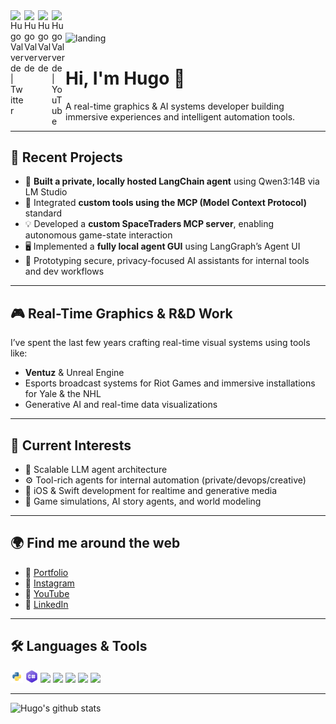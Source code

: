 <a href="https://twitter.com/TheHugoValverde">
<img align="left" alt="Hugo Valverde | Twitter" width="22px" src="https://cdn.jsdelivr.net/npm/simple-icons@v3/icons/twitter.svg" />
</a>
<a href="https://www.linkedin.com/in/thehugovalverde/">
<img align="left" alt="Hugo Valverde" width="22px" src="https://cdn.jsdelivr.net/npm/simple-icons@v3/icons/linkedin.svg" />
</a>
<a href="https://www.instagram.com/thehugovalverde/">
<img align="left" alt="Hugo Valverde" width="22px" src="https://cdn.jsdelivr.net/npm/simple-icons@v3/icons/instagram.svg" />
</a>
<a href="https://www.youtube.com/channel/UCp86sevt4raRJB5up5a3nxg">
<img align="left" alt="Hugo Valverde | YouTube" width="22px" src="https://cdn.jsdelivr.net/npm/simple-icons@v3/icons/youtube.svg" />
</a>
<br/><br/>

<img align="center" alt="landing" src="https://media.discordapp.net/attachments/1104720120355500132/1104720239234654238/806292DD-B665-4A5E-A137-3635EF43DE01.jpg?ex=68801425&is=687ec2a5&hm=0688976251b39d21c53a3bbd1a47b51536880267eb79d9a133c4dc9c91c478b2&=&format=webp&width=1870&height=864" />

# Hi, I'm Hugo 👋  
A real-time graphics & AI systems developer building immersive experiences and intelligent automation tools.

---

## 🧠 Recent Projects

- 🔧 **Built a private, locally hosted LangChain agent** using Qwen3:14B via LM Studio
- 🧪 Integrated **custom tools using the MCP (Model Context Protocol)** standard
- 💡 Developed a **custom SpaceTraders MCP server**, enabling autonomous game-state interaction
- 🖥️ Implemented a **fully local agent GUI** using LangGraph’s Agent UI
- 🧩 Prototyping secure, privacy-focused AI assistants for internal tools and dev workflows

---

## 🎮 Real-Time Graphics & R&D Work

I’ve spent the last few years crafting real-time visual systems using tools like:
- **Ventuz** & Unreal Engine
- Esports broadcast systems for Riot Games and immersive installations for Yale & the NHL
- Generative AI and real-time data visualizations

---

## 🔭 Current Interests
- 🧱 Scalable LLM agent architecture
- ⚙️ Tool-rich agents for internal automation (private/devops/creative)
- 📱 iOS & Swift development for realtime and generative media
- 🐉 Game simulations, AI story agents, and world modeling

---

## 🌍 Find me around the web
- 🧠 [Portfolio](https://hugovalverde.com/)
- 📸 [Instagram](https://www.instagram.com/thehugovalverde/)
- 🎥 [YouTube](https://www.youtube.com/channel/UCp86sevt4raRJB5up5a3nxg)
- 💼 [LinkedIn](https://www.linkedin.com/in/thehugovalverde/)

---

## 🛠 Languages & Tools

<code><img height="20" src="https://raw.githubusercontent.com/github/explore/80688e429a7d4ef2fca1e82350fe8e3517d3494d/topics/python/python.png"></code>
<code><img height="20" src="https://raw.githubusercontent.com/github/explore/31ea1181d4a76262931a39ca68e0203774a69b60/topics/csharp/csharp.png"></code>
<code><img height="20" src="https://avatars.githubusercontent.com/u/30313437?s=48&v=4"></code>
<code><img height="20" src="https://cdn.icon-icons.com/icons2/2389/PNG/512/unreal_engine_logo_icon_144771.png"></code>
<code><img height="20" src="https://cdn.icon-icons.com/icons2/3053/PNG/512/davinci_resolve_macos_bigsur_icon_190261.png"></code>
<code><img height="20" src="https://cdn.sanity.io/images/599r6htc/localized/46a76c802176eb17b04e12108de7e7e0f3736dc6-1024x1024.png?w=804&h=804&q=75&fit=max&auto=format"></code>
<code><img height="20" src="https://cdn.pixabay.com/photo/2017/08/05/11/16/logo-2582748_960_720.png"></code>

---

![Hugo's github stats](https://github-readme-stats.vercel.app/api?username=TheValverde&show_icons=true&hide_border=true)
